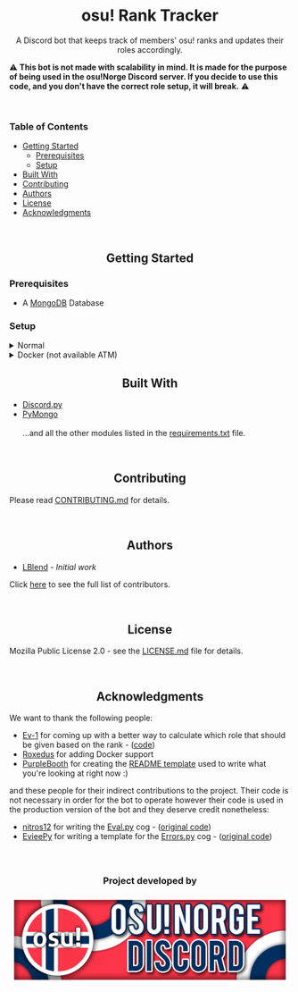 <div align="center">
  <h1>osu! Rank Tracker</h1>

<p>A Discord bot that keeps track of members' osu! ranks and updates their roles accordingly.</p>
</div>

⚠️ <b>This bot is not made with scalability in mind. It is made for the purpose of being used in the osu!Norge Discord server. If you decide to use this code, and you don't have the correct role setup, it will break.</b> ⚠️

<br>

<h3>Table of Contents</h3>

* [Getting Started](#getting-started)
  * [Prerequisites](#prerequisites)
  * [Setup](#setup)
* [Built With](#built-with)
* [Contributing](#contributing)
* [Authors](#authors)
* [License](#license)
* [Acknowledgments](#acknowledgments)

<br>

<h2 align="center">Getting Started</h2>

<h3>Prerequisites</h3>

* A [MongoDB](https://github.com/mongodb/mongo) Database

<h3>Setup</h3>

<details>
  <summary>Normal</summary>

<h3>Additional prerequisites</h3>

* [Python](https://github.com/python/cpython) 3.6 or newer

<h3>Installing & Running</h3>

*Assming that you have set your Python 3 path to `python` and you have set up a database.*

* Install the required Python modules:
  ```
  python -m pip install -r requirements.txt
  ```

* Rename the [config.yaml.example](config.yaml.example) file to `config.yaml` and replace the values inside the file with your own.

* Run the bot
  ```
  python run.py
  ```
</details>

<details>
  <summary>Docker (not available ATM)</summary>
  
Example docker-compose.yml

NOTE: `config.yaml` need to exist on the host as a file

```yml
  osu-bot:     
    container_name: osu-bot
    image: osu-Norge/osu_rank_tracker
    networks:
      - internal
    volumes:
      - ./config.yaml:/app/data/config.yaml
```
  
</details>

<h2 align="center">Built With</h2>

* [Discord.py](https://github.com/Rapptz/discord.py)
* [PyMongo](https://github.com/mongodb/mongo-python-driver)
<br><br>
...and all the other modules listed in the [requirements.txt](requirements.txt) file.

<br>

<h2 align="center">Contributing</h2>

Please read [CONTRIBUTING.md](CONTRIBUTING.md) for details.

<br>

<h2 align="center">Authors</h2>

* [LBlend](https://github.com/LBlend) - *Initial work*

Click [here](https://github.com/osu-Norge/osu-rank-tracker/contributors) to see the full list of contributors.

<br>

<h2 align="center">License</h2>

Mozilla Public License 2.0 - see the [LICENSE.md](LICENSE.md) file for details.

<br>

<h2 align="center">Acknowledgments</h2>

We want to thank the following people:

* [Ev-1](https://github.com/Ev-1) for coming up with a better way to calculate which role that should be given based on the rank - ([code](cogs/utils/OsuUtils.py#L40))
* [Roxedus](https://github.com/Roxedus) for adding Docker support
* [PurpleBooth](https://github.com/PurpleBooth) for creating the [README template](https://gist.github.com/PurpleBooth/109311bb0361f32d87a2) used to write what you're looking at right now :)

and these people for their indirect contributions to the project. Their code is not necessary in order for the bot to operate however their code is used in the production version of the bot and they deserve credit nonetheless:

* [nitros12](https://github.com/nitros12) for writing the [Eval.py](cogs/Eval.py) cog - ([original code](https://gist.github.com/nitros12/2c3c265813121492655bc95aa54da6b9))
* [EvieePy](https://github.com/EvieePy) for writing a template for the [Errors.py](cogs/Errors.py) cog - ([original code](https://gist.github.com/EvieePy/7822af90858ef65012ea500bcecf1612))

<br>

##
<div align="center">
  <h3>Project developed by</h3>
  <a href="https://discord.gg/Y7zyjGU"><img src="https://raw.githubusercontent.com/osu-Norge/assets/master/banner.png"></a>
</div>


